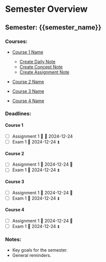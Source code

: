 # Semester Overview

## Semester: {{semester_name}}

### Courses:

- [Course 1 Name](./Course_1_Name/)
  - [Create Daily Note](obsidian://new?name=Daily_Note_{{date}}&template=Daily_Note_Template&folder=01_Current_Semester/Course_1_Name/Daily_Notes)
  - [Create Concept Note](obsidian://new?name=Concept_{{concept_name}}&template=Concept_Template&folder=01_Current_Semester/Course_1_Name)
  - [Create Assignment Note](obsidian://new?name=Assignment_{{assignment_title}}&template=Assignment_Template&folder=01_Current_Semester/Course_1_Name)

- [Course 2 Name](./Course_2_Name/)
- [Course 3 Name](./Course_2_Name/)
- [Course 4 Name](./Course_2_Name/)

### Deadlines:
#### Course 1
- [ ] Assignment 1 🔼 📅 2024-12-24
- [ ] Exam 1 📅 2024-12-24 ⏫ 

#### Course 2
- [ ] Assignment 1 📅 2024-12-24 🔼 
- [ ] Exam 1 📅 2024-12-24 ⏫ 

#### Course 3
- [ ] Assignment 1 📅 2024-12-24 🔼 
- [ ] Exam 1 📅 2024-12-24 ⏫ 

#### Course 4
- [ ] Assignment 1 📅 2024-12-24 🔼 
- [ ] Exam 1 📅 2024-12-24 ⏫ 

### Notes:
- Key goals for the semester.
- General reminders.